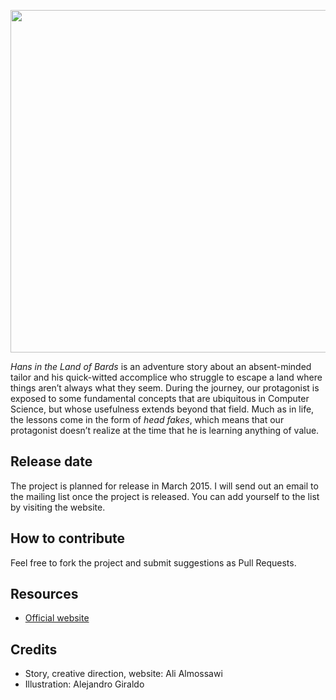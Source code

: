 <p align="center">
  <a href="http://bookofalgorithms.com/">
    <img src="https://thelandofbards.com/images/pic2.png" hspace="0" vspace="0" width="600" height="548">
  </a>
</p>

_Hans in the Land of Bards_ is an adventure story about an absent-minded tailor and his quick-witted accomplice who struggle to escape a land where things aren’t always what they seem. During the journey, our protagonist is exposed to some fundamental concepts that are ubiquitous in Computer Science, but whose usefulness extends beyond that field. Much as in life, the lessons come in the form of _head fakes_, which means that our protagonist doesn’t realize at the time that he is learning anything of value.

## Release date
The project is planned for release in March 2015. I will send out an email to the mailing list once the project is released. You can add yourself to the list by visiting the website.

## How to contribute
Feel free to fork the project and submit suggestions as Pull Requests.

## Resources
* [Official website](http://thelandofbards.com)


## Credits
* Story, creative direction, website: Ali Almossawi
* Illustration: Alejandro Giraldo
